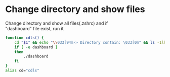 # Change directory and show files
Change directory and show all files(.zshrc) and if  
"dashboard" file exist, run it  
```sh
function cdls() {
    cd "$1" && echo "\\033[94m-> Directory contain: \033[0m" && ls -1lh;
    if [ -e dashboard ]
    then
        ./dashboard
    fi
}
alias cd="cdls"
```
